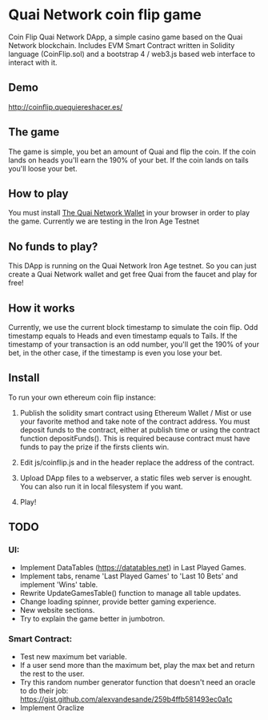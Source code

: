 # Quai Network coin flip game

Coin Flip Quai Network DApp, a simple casino game based on the Quai Network blockchain. Includes EVM Smart Contract written in Solidity language (CoinFlip.sol) and a bootstrap 4 / web3.js based web interface to interact with it.

## Demo

http://coinflip.quequiereshacer.es/

## The game

The game is simple, you bet an amount of Quai and flip the coin. If the coin lands on heads you'll earn the 190% of your bet. If the coin lands on tails you'll loose your bet.

## How to play

You must install [The Quai Network Wallet]() in your browser in order to play the game. Currently we are testing in the Iron Age Testnet

## No funds to play?

This DApp is running on the Quai Network Iron Age testnet. So you can just create a Quai Network wallet and get free Quai from the faucet and play for free!

## How it works

Currently, we use the current block timestamp to simulate the coin flip. Odd timestamp equals to Heads and even timestamp equals to Tails. If the timestamp of your transaction is an odd number, you'll get the 190% of your bet, in the other case, if the timestamp is even you lose your bet.

## Install

To run your own ethereum coin flip instance:

1. Publish the solidity smart contract using Ethereum Wallet / Mist or use your favorite method and take note of the contract address. You must deposit funds to the contract, either at publish time or using the contract function depositFunds(). This is required because contract must have funds to pay the prize if the firsts clients win.

2. Edit js/coinflip.js and in the header replace the address of the contract.

3. Upload DApp files to a webserver, a static files web server is enought. You can also run it in local filesystem if you want.

4. Play!

## TODO

### UI:

* Implement DataTables (https://datatables.net) in Last Played Games.
* Implement tabs, rename 'Last Played Games' to 'Last 10 Bets' and implement 'Wins' table.
* Rewrite UpdateGamesTable() function to manage all table updates.
* Change loading spinner, provide better gaming experience.
* New website sections.
* Try to explain the game better in jumbotron.


### Smart Contract:

* Test new maximum bet variable.
* If a user send more than the maximum bet, play the max bet and return the rest to the user.
* Try this random number generator function that doesn't need an oracle to do their job: https://gist.github.com/alexvandesande/259b4ffb581493ec0a1c
* Implement Oraclize
